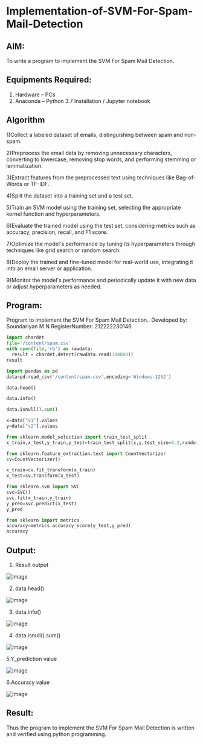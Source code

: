 # Implementation-of-SVM-For-Spam-Mail-Detection

## AIM:
To write a program to implement the SVM For Spam Mail Detection.

## Equipments Required:
1. Hardware – PCs
2. Anaconda – Python 3.7 Installation / Jupyter notebook

## Algorithm

1)Collect a labeled dataset of emails, distinguishing between spam and non-spam.

2)Preprocess the email data by removing unnecessary characters, converting to lowercase, removing stop words, and performing stemming or lemmatization.

3)Extract features from the preprocessed text using techniques like Bag-of-Words or TF-IDF.

4)Split the dataset into a training set and a test set.

5)Train an SVM model using the training set, selecting the appropriate kernel function and hyperparameters.

6)Evaluate the trained model using the test set, considering metrics such as accuracy, precision, recall, and F1 score.

7)Optimize the model's performance by tuning its hyperparameters through techniques like grid search or random search.

8)Deploy the trained and fine-tuned model for real-world use, integrating it into an email server or application.

9)Monitor the model's performance and periodically update it with new data or adjust hyperparameters as needed. 

## Program:

Program to implement the SVM For Spam Mail Detection..
Developed by: Soundariyan M.N
RegisterNumber: 212222230146

```python
import chardet
file='/content/spam.csv'
with open(file,'rb') as rawdata:
  result = chardet.detect(rawdata.read(100000))
result

import pandas as pd
data=pd.read_csv('/content/spam.csv',encoding='Windows-1252')

data.head()

data.info()

data.isnull().sum()

x=data["v1"].values
y=data["v2"].values

from sklearn.model_selection import train_test_split
x_train,x_test,y_train,y_test=train_test_split(x,y,test_size=0.2,random_state=0)

from sklearn.feature_extraction.text import CountVectorizer
cv=CountVectorizer()

x_train=cv.fit_transform(x_train)
x_test=cv.transform(x_test)

from sklearn.svm import SVC
svc=SVC()
svc.fit(x_train,y_train)
y_pred=svc.predict(x_test)
y_pred

from sklearn import metrics
accuracy=metrics.accuracy_score(y_test,y_pred)
accuracy
```

## Output:

1. Result output

![image](https://github.com/soundariyan18/Implementation-of-SVM-For-Spam-Mail-Detection/assets/119393307/2db642bf-44aa-436e-b9a8-ce09bf22984b)
 
2. data.head()
  
![image](https://github.com/soundariyan18/Implementation-of-SVM-For-Spam-Mail-Detection/assets/119393307/6adcc2dc-9083-4b2d-9a59-0665ec10374b)

3. data.info()
 
![image](https://github.com/soundariyan18/Implementation-of-SVM-For-Spam-Mail-Detection/assets/119393307/d916509f-a143-40a8-8eed-13eef5f406e5)

4. data.isnull().sum()

![image](https://github.com/soundariyan18/Implementation-of-SVM-For-Spam-Mail-Detection/assets/119393307/98b93091-d0da-4689-a981-a8ad9d2b3d86)

5.Y_prediction value

![image](https://github.com/soundariyan18/Implementation-of-SVM-For-Spam-Mail-Detection/assets/119393307/51cbee2c-c598-4626-8dcd-fc0a24028bd8)

6.Accuracy value 

![image](https://github.com/soundariyan18/Implementation-of-SVM-For-Spam-Mail-Detection/assets/119393307/15390797-5450-4bcf-a72c-55a7a5a737fd)



## Result:
Thus the program to implement the SVM For Spam Mail Detection is written and verified using python programming.
